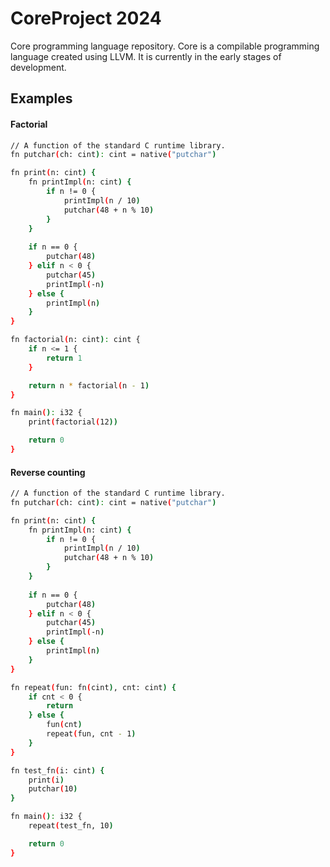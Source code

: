 
# CoreProject 2024

Core programming language repository. 
Core is a compilable programming language created using LLVM. 
It is currently in the early stages of development.

## Examples

#### Factorial
```sh
// A function of the standard C runtime library.
fn putchar(ch: cint): cint = native("putchar")

fn print(n: cint) {
	fn printImpl(n: cint) {
		if n != 0 {
			printImpl(n / 10)
			putchar(48 + n % 10)
		}
	}
	
	if n == 0 {
		putchar(48)
	} elif n < 0 {
		putchar(45)
		printImpl(-n)
	} else {
		printImpl(n)
	}
}

fn factorial(n: cint): cint {
	if n <= 1 {
		return 1
	}

	return n * factorial(n - 1)
}

fn main(): i32 {
	print(factorial(12))

	return 0
}
```


#### Reverse counting
```sh
// A function of the standard C runtime library.
fn putchar(ch: cint): cint = native("putchar")

fn print(n: cint) {
	fn printImpl(n: cint) {
		if n != 0 {
			printImpl(n / 10)
			putchar(48 + n % 10)
		}
	}
	
	if n == 0 {
		putchar(48)
	} elif n < 0 {
		putchar(45)
		printImpl(-n)
	} else {
		printImpl(n)
	}
}

fn repeat(fun: fn(cint), cnt: cint) {
	if cnt < 0 {
		return
	} else {
		fun(cnt)
		repeat(fun, cnt - 1)
	}
}

fn test_fn(i: cint) {
	print(i)
	putchar(10)
}

fn main(): i32 {
	repeat(test_fn, 10)

	return 0
}